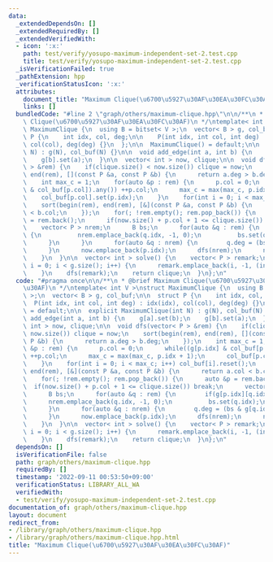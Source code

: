 ```yaml
---
data:
  _extendedDependsOn: []
  _extendedRequiredBy: []
  _extendedVerifiedWith:
  - icon: ':x:'
    path: test/verify/yosupo-maximum-independent-set-2.test.cpp
    title: test/verify/yosupo-maximum-independent-set-2.test.cpp
  _isVerificationFailed: true
  _pathExtension: hpp
  _verificationStatusIcon: ':x:'
  attributes:
    document_title: "Maximum Clique(\u6700\u5927\u30AF\u30EA\u30FC\u30AF)"
    links: []
  bundledCode: "#line 2 \"graph/others/maximum-clique.hpp\"\n\n/**\n * @brief Maximum\
    \ Clique(\u6700\u5927\u30AF\u30EA\u30FC\u30AF)\n */\ntemplate< int V >\nstruct\
    \ MaximumClique {\n  using B = bitset< V >;\n  vector< B > g, col_buf;\n\n  struct\
    \ P {\n    int idx, col, deg;\n\n    P(int idx, int col, int deg) : idx(idx),\
    \ col(col), deg(deg) {}\n  };\n\n  MaximumClique() = default;\n\n  explicit MaximumClique(int\
    \ N) : g(N), col_buf(N) {}\n\n  void add_edge(int a, int b) {\n    g[a].set(b);\n\
    \    g[b].set(a);\n  }\n\n  vector< int > now, clique;\n\n  void dfs(vector< P\
    \ > &rem) {\n    if(clique.size() < now.size()) clique = now;\n    sort(begin(rem),\
    \ end(rem), [](const P &a, const P &b) {\n      return a.deg > b.deg;\n    });\n\
    \    int max_c = 1;\n    for(auto &p : rem) {\n      p.col = 0;\n      while((g[p.idx]\
    \ & col_buf[p.col]).any()) ++p.col;\n      max_c = max(max_c, p.idx + 1);\n  \
    \    col_buf[p.col].set(p.idx);\n    }\n    for(int i = 0; i < max_c; i++) col_buf[i].reset();\n\
    \    sort(begin(rem), end(rem), [&](const P &a, const P &b) {\n      return a.col\
    \ < b.col;\n    });\n    for(; !rem.empty(); rem.pop_back()) {\n      auto &p\
    \ = rem.back();\n      if(now.size() + p.col + 1 <= clique.size()) break;\n  \
    \    vector< P > nrem;\n      B bs;\n      for(auto &q : rem) {\n        if(g[p.idx][q.idx])\
    \ {\n          nrem.emplace_back(q.idx, -1, 0);\n          bs.set(q.idx);\n  \
    \      }\n      }\n      for(auto &q : nrem) {\n        q.deg = (bs & g[q.idx]).count();\n\
    \      }\n      now.emplace_back(p.idx);\n      dfs(nrem);\n      now.pop_back();\n\
    \    }\n  }\n\n  vector< int > solve() {\n    vector< P > remark;\n    for(size_t\
    \ i = 0; i < g.size(); i++) {\n      remark.emplace_back(i, -1, (int) g[i].size());\n\
    \    }\n    dfs(remark);\n    return clique;\n  }\n};\n"
  code: "#pragma once\n\n/**\n * @brief Maximum Clique(\u6700\u5927\u30AF\u30EA\u30FC\
    \u30AF)\n */\ntemplate< int V >\nstruct MaximumClique {\n  using B = bitset< V\
    \ >;\n  vector< B > g, col_buf;\n\n  struct P {\n    int idx, col, deg;\n\n  \
    \  P(int idx, int col, int deg) : idx(idx), col(col), deg(deg) {}\n  };\n\n  MaximumClique()\
    \ = default;\n\n  explicit MaximumClique(int N) : g(N), col_buf(N) {}\n\n  void\
    \ add_edge(int a, int b) {\n    g[a].set(b);\n    g[b].set(a);\n  }\n\n  vector<\
    \ int > now, clique;\n\n  void dfs(vector< P > &rem) {\n    if(clique.size() <\
    \ now.size()) clique = now;\n    sort(begin(rem), end(rem), [](const P &a, const\
    \ P &b) {\n      return a.deg > b.deg;\n    });\n    int max_c = 1;\n    for(auto\
    \ &p : rem) {\n      p.col = 0;\n      while((g[p.idx] & col_buf[p.col]).any())\
    \ ++p.col;\n      max_c = max(max_c, p.idx + 1);\n      col_buf[p.col].set(p.idx);\n\
    \    }\n    for(int i = 0; i < max_c; i++) col_buf[i].reset();\n    sort(begin(rem),\
    \ end(rem), [&](const P &a, const P &b) {\n      return a.col < b.col;\n    });\n\
    \    for(; !rem.empty(); rem.pop_back()) {\n      auto &p = rem.back();\n    \
    \  if(now.size() + p.col + 1 <= clique.size()) break;\n      vector< P > nrem;\n\
    \      B bs;\n      for(auto &q : rem) {\n        if(g[p.idx][q.idx]) {\n    \
    \      nrem.emplace_back(q.idx, -1, 0);\n          bs.set(q.idx);\n        }\n\
    \      }\n      for(auto &q : nrem) {\n        q.deg = (bs & g[q.idx]).count();\n\
    \      }\n      now.emplace_back(p.idx);\n      dfs(nrem);\n      now.pop_back();\n\
    \    }\n  }\n\n  vector< int > solve() {\n    vector< P > remark;\n    for(size_t\
    \ i = 0; i < g.size(); i++) {\n      remark.emplace_back(i, -1, (int) g[i].size());\n\
    \    }\n    dfs(remark);\n    return clique;\n  }\n};\n"
  dependsOn: []
  isVerificationFile: false
  path: graph/others/maximum-clique.hpp
  requiredBy: []
  timestamp: '2022-09-11 00:53:50+09:00'
  verificationStatus: LIBRARY_ALL_WA
  verifiedWith:
  - test/verify/yosupo-maximum-independent-set-2.test.cpp
documentation_of: graph/others/maximum-clique.hpp
layout: document
redirect_from:
- /library/graph/others/maximum-clique.hpp
- /library/graph/others/maximum-clique.hpp.html
title: "Maximum Clique(\u6700\u5927\u30AF\u30EA\u30FC\u30AF)"
---
```

